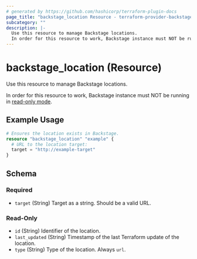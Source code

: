 ```yaml
---
# generated by https://github.com/hashicorp/terraform-plugin-docs
page_title: "backstage_location Resource - terraform-provider-backstage"
subcategory: ""
description: |-
  Use this resource to manage Backstage locations.
  In order for this resource to work, Backstage instance must NOT be running in read-only mode https://backstage.io/docs/features/software-catalog/configuration#readonly-mode.
---
```


# backstage_location (Resource)

Use this resource to manage Backstage locations. 

In order for this resource to work, Backstage instance must NOT be running in [read-only mode](https://backstage.io/docs/features/software-catalog/configuration#readonly-mode).

## Example Usage

```terraform
# Ensures the location exists in Backstage.
resource "backstage_location" "example" {
  # URL to the location target:
  target = "http://example-target"
}
```

<!-- schema generated by tfplugindocs -->
## Schema

### Required

- `target` (String) Target as a string. Should be a valid URL.

### Read-Only

- `id` (String) Identifier of the location.
- `last_updated` (String) Timestamp of the last Terraform update of the location.
- `type` (String) Type of the location. Always `url`.


